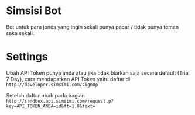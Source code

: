 # Simsisi Bot
Bot untuk para jones yang ingin sekali punya pacar / tidak punya teman saka sekali.

# Settings
Ubah API Token punya anda atau jika tidak biarkan saja secara default (Trial 7 Day), cara mendapatkan API Token yaitu daftar di `http://developer.simsimi.com/signUp`

Setelah daftar ubah pada bagian `http://sandbox.api.simsimi.com/request.p?key=API_TOKEN_ANDA=id&ft=1.0&text=`
